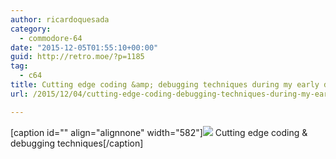 ```yaml
---
author: ricardoquesada
category:
  - commodore-64
date: "2015-12-05T01:55:10+00:00"
guid: http://retro.moe/?p=1185
tag:
  - c64
title: Cutting edge coding &amp; debugging techniques during my early days
url: /2015/12/04/cutting-edge-coding-debugging-techniques-during-my-early-days/

---
```

\[caption id="" align="alignnone" width="582"\]![](https://lh3.googleusercontent.com/-Pn2PcGz1h98/VmJDVGqRwnI/AAAAAAABcpQ/-K06HEVRphA/s800-Ic42/debugging.jpeg) Cutting edge coding & debugging techniques\[/caption\]
